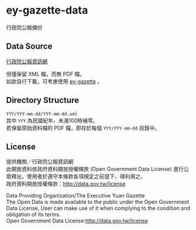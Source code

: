 # ey-gazette-data
行政院公報備份

## Data Source
[行政院公報資訊網](http://gazette.nat.gov.tw/egFront/OpenData/help.jsp)

但僅保留 XML 檔，而無 PDF 檔。	
如欲自行下載，可考慮使用 [ey-gazette](https://github.com/kong0107/ey-gazette) 。

## Directory Structure
`YYY/YYY-mm-dd/YYY-mm-dd.xml`	
其中 `YYY` 為民國紀年，未滿100時補零。	
若保留原始資料檔的 PDF 檔，即存於每個 `YYY/YYY-mm-dd` 目錄中。

## License
提供機關／行政院公報資訊網	
此開放資料依政府資料開放授權條款 (Open Government Data License) 進行公眾釋出，使用者於遵守本條款各項規定之前提下，得利用之。	
政府資料開放授權條款：http://data.gov.tw/license

Data Providing Organization/The Executive Yuan Gazette	
The Open Data is made available to the public under the Open Government Data License, User can make use of it when complying to the condition and obligation of its terms.	
Open Government Data License:http://data.gov.tw/license
